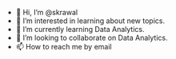 - 👋 Hi, I’m @skrawal
- 👀 I’m interested in learning about new topics.
- 🌱 I’m currently learning Data Analytics.
- 💞️ I’m looking to collaborate on Data Analytics.
- 📫 How to reach me by email

<!---
skrawal/skrawal is a ✨ special ✨ repository because its `README.md` (this file) appears on your GitHub profile.
You can click the Preview link to take a look at your changes.
--->
